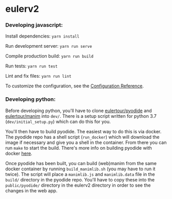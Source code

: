# eulerv2

### Developing javascript:

Install dependencies: `yarn install`

Run development server: `yarn run serve`

Compile production build: `yarn run build`

Run tests: `yarn run test`

Lint and fix files: `yarn run lint`

To customize the configuration, see the [Configuration Reference](https://cli.vuejs.org/config/).

### Developing python:
Before developing python, you'll have to clone [eulertour/pyodide](https://github.com/eulertour/pyodide) and [eulertour/manim](https://github.com/eulertour/manim) into `dev/`. There is a setup script written for python 3.7 (`dev/initial_setup.py`) which can do this for you.

You'll then have to build pyodide. The easiest way to do this is via docker. The pyodide repo has a shell script (`run_docker`) which will download the image if necessary and give you a shell in the container. From there you can run `make` to start the build. There's more info on building pyodide with docker [here](https://github.com/eulertour/pyodide#using-docker).

Once pyodide has been built, you can build (web)manim from the same docker container by running `build_manimlib.sh` (you may have to run it twice). The script will place a `manimlib.js` and `manimlib.data` file in the `build/` directory in the pyodide repo. You'll have to copy these into the `public/pyodide/` directory in the eulerv2 directory in order to see the changes in the web app.
